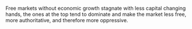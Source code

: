 Free markets without economic growth stagnate with less capital changing hands, the ones at the top tend to dominate and make the market less free, more authoritative, and therefore more oppressive.
